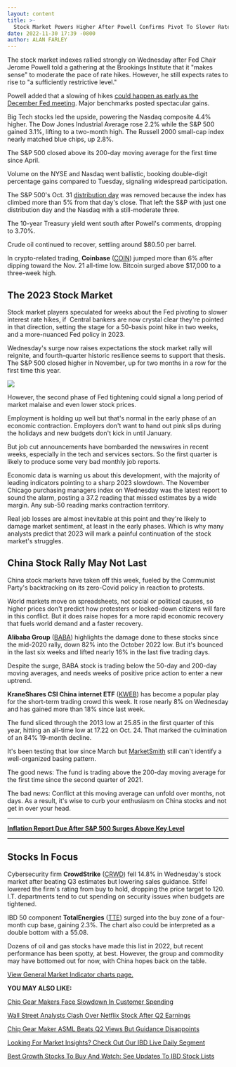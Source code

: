 ```yaml
---
layout: content
title: >-
  Stock Market Powers Higher After Powell Confirms Pivot To Slower Rate Hikes; China Stocks On Fire
date: 2022-11-30 17:39 -0800
author: ALAN FARLEY
---
```






The stock market indexes rallied strongly on Wednesday after Fed Chair Jerome Powell told a gathering at the Brookings Institute that it "makes sense" to moderate the pace of rate hikes. However, he still expects rates to rise to "a sufficiently restrictive level."




Powell added that a slowing of hikes [could happen as early as the December Fed meeting](https://www.investors.com/news/economy/fed-chief-jerome-powell-stays-hawkish-but-sp-500-rises/). Major benchmarks posted spectacular gains.


Big Tech stocks led the upside, powering the Nasdaq composite 4.4% higher. The Dow Jones Industrial Average rose 2.2% while the S&P 500 gained 3.1%, lifting to a two-month high. The Russell 2000 small-cap index nearly matched blue chips, up 2.8%.


The S&P 500 closed above its 200-day moving average for the first time since April.


Volume on the NYSE and Nasdaq went ballistic, booking double-digit percentage gains compared to Tuesday, signaling widespread participation.


The S&P 500's Oct. 31 [distribution day](https://www.investors.com/how-to-invest/investors-corner/how-to-spot-stock-market-tops-track-the-distribution-days/) was removed because the index has climbed more than 5% from that day's close. That left the S&P with just one distribution day and the Nasdaq with a still-moderate three.


The 10-year Treasury yield went south after Powell's comments, dropping to 3.70%.


Crude oil continued to recover, settling around $80.50 per barrel.


In crypto-related trading, **Coinbase** ([COIN](https://research.investors.com/quote.aspx?symbol=COIN)) jumped more than 6% after dipping toward the Nov. 21 all-time low. Bitcoin surged above $17,000 to a three-week high.


The 2023 Stock Market
---------------------


Stock market players speculated for weeks about the Fed pivoting to slower interest rate hikes, if  Central bankers are now crystal clear they're pointed in that direction, setting the stage for a 50-basis point hike in two weeks, and a more-nuanced Fed policy in 2023.


Wednesday's surge now raises expectations the stock market rally will reignite, and fourth-quarter historic resilience seems to support that thesis. The S&P 500 closed higher in November, up for two months in a row for the first time this year.


![](https://www.investors.com/wp-content/uploads/2022/11/MPupdat113022-279x300.jpg)


However, the second phase of Fed tightening could signal a long period of market malaise and even lower stock prices.


Employment is holding up well but that's normal in the early phase of an economic contraction. Employers don't want to hand out pink slips during the holidays and new budgets don't kick in until January.


But job cut announcements have bombarded the newswires in recent weeks, especially in the tech and services sectors. So the first quarter is likely to produce some very bad monthly job reports.


Economic data is warning us about this development, with the majority of leading indicators pointing to a sharp 2023 slowdown. The November Chicago purchasing managers index on Wednesday was the latest report to sound the alarm, posting a 37.2 reading that missed estimates by a wide margin. Any sub-50 reading marks contraction territory.


Real job losses are almost inevitable at this point and they're likely to damage market sentiment, at least in the early phases. Which is why many analysts predict that 2023 will mark a painful continuation of the stock market's struggles.


China Stock Rally May Not Last
------------------------------


China stock markets have taken off this week, fueled by the Communist Party's backtracking on its zero-Covid policy in reaction to protests.


World markets move on spreadsheets, not social or political causes, so higher prices don't predict how protesters or locked-down citizens will fare in this conflict. But it does raise hopes for a more rapid economic recovery that fuels world demand and a faster recovery.



**Alibaba Group** ([BABA](https://research.investors.com/quote.aspx?symbol=BABA)) highlights the damage done to these stocks since the mid-2020 rally, down 82% into the October 2022 low. But it's bounced in the last six weeks and lifted nearly 16% in the last five trading days.


Despite the surge, BABA stock is trading below the 50-day and 200-day moving averages, and needs weeks of positive price action to enter a new uptrend.


**KraneShares CSI China internet ETF** ([KWEB](https://research.investors.com/quote.aspx?symbol=KWEB)) has become a popular play for the short-term trading crowd this week. It rose nearly 8% on Wednesday and has gained more than 18% since last week.


The fund sliced through the 2013 low at 25.85 in the first quarter of this year, hitting an all-time low at 17.22 on Oct. 24. That marked the culmination of an 84% 19-month decline.


It's been testing that low since March but [MarketSmith](https://www.investors.com/product/marketsmith/?artProdLink=MarketSmith) still can't identify a well-organized basing pattern.


The good news: The fund is trading above the 200-day moving average for the first time since the second quarter of 2021.


The bad news: Conflict at this moving average can unfold over months, not days. As a result, it's wise to curb your enthusiasm on China stocks and not get in over your head.




---


**[Inflation Report Due After S&P 500 Surges Above Key Level](https://www.investors.com/market-trend/stock-market-today/dow-jones-futures-inflation-report-due-after-sp-500-surges-above-200-day-on-fed-chief-powell/)**




---


Stocks In Focus
---------------



Cybersecurity firm **CrowdStrike** ([CRWD](https://research.investors.com/quote.aspx?symbol=CRWD)) fell 14.8% in Wednesday's stock market after beating Q3 estimates but lowering sales guidance. Stifel lowered the firm's rating from buy to hold, dropping the price target to 120. I.T. departments tend to cut spending on security issues when budgets are tightened.


IBD 50 component **TotalEnergies** ([TTE](https://research.investors.com/quote.aspx?symbol=TTE)) surged into the buy zone of a four-month cup base, gaining 2.3%. The chart also could be interpreted as a double bottom with a 55.08.


Dozens of oil and gas stocks have made this list in 2022, but recent performance has been spotty, at best. However, the group and commodity may have bottomed out for now, with China hopes back on the table.


[View General Market Indicator charts page.](https://www.investors.com/wp-content/uploads/2022/11/DailyGMI_113022.pdf)


**YOU MAY ALSO LIKE:**


[Chip Gear Makers Face Slowdown In Customer Spending](https://www.investors.com/news/technology/semiconductor-equipment-stocks-face-near-term-headwinds/)


[Wall Street Analysts Clash Over Netflix Stock After Q2 Earnings](https://www.investors.com/news/technology/netflix-stock-analysts-clash-after-q2-earnings/)


[Chip Gear Maker ASML Beats Q2 Views But Guidance Disappoints](https://www.investors.com/news/technology/asml-stock-chip-gear-maker-beats-q2-views-but-outlook-disappoints/)


[Looking For Market Insights? Check Out Our IBD Live Daily Segment](https://shop.investors.com/offer/splashresponsive.aspx?id=IBD-Live&intcode=invstcntnartcls%7Ccms%7Cibdlive%7C2020%7C07%7Cibdlive%7Cna%7C%7C727112&src=A00433A)


[Best Growth Stocks To Buy And Watch: See Updates To IBD Stock Lists](https://www.investors.com/stock-lists/best-growth-stocks-buy-watch-ibd-stock-lists/)




